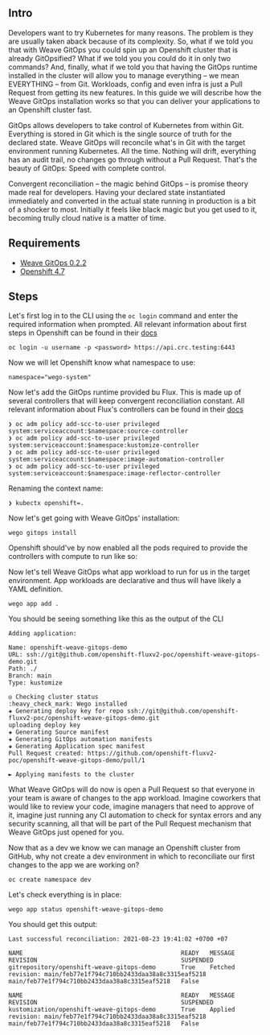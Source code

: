 
## Intro 

<!-- 
Problem statement
-->

Developers want to try Kubernetes for many reasons. The problem is they are usually taken aback because of its complexity. So, what if we told you that with Weave GitOps you could spin up an Openshift cluster that is already GitOpsified? What if we told you you could do it in only two commands? And, finally, what if we told you that having the GitOps runtime installed in the cluster will allow you to manage everything – we mean EVERYTHING – from Git. Workloads, config and even infra is just a Pull Request from getting its new features. In this guide we will describe how the Weave GitOps installation works so that you can deliver your applications to an Openshift cluster fast. 

<!-- 
Solution
-->

GitOps allows developers to take control of Kubernetes from within Git. Everything is stored in Git which is the single source of truth for the declared state. Weave GitOps will reconcile what's in Git with the target environment running Kubernetes. All the time. Nothing will drift, everything has an audit trail, no changes go through without a Pull Request. That's the beauty of GitOps: Speed with complete control.

Convergent reconciliation – the magic behind GitOps – is promise theory made real for developers. Having your declared state instantiated immediately and converted in the actual state running in production is a bit of a shocker to most. Initially it feels like black magic but you get used to it, becoming trully cloud native is a matter of time. 

## Requirements

* [Weave GitOps 0.2.2](https://github.com/weaveworks/weave-gitops#weave-gitops)
* [Openshift 4.7](https://docs.openshift.com/container-platform/4.7/release_notes/ocp-4-7-release-notes.html)

## Steps

Let's first log in to the CLI using the `oc login` command and enter the required information when prompted. All relevant information about first steps in Openshift can be found in their [docs](https://docs.openshift.com/container-platform/4.1/cli_reference/getting-started-cli.html)

```
oc login -u username -p <password> https://api.crc.testing:6443
```

Now we will let Openshift know what namespace to use:

```
namespace="wego-system"
```

Now let's add the GitOps runtime provided bu Flux. This is made up of several controllers that will keep convergent reconciliation constant. All relevant information about Flux's controllers can be found in their [docs](https://fluxcd.io/docs/concepts/)

```
❯ oc adm policy add-scc-to-user privileged system:serviceaccount:$namespace:source-controller
❯ oc adm policy add-scc-to-user privileged system:serviceaccount:$namespace:kustomize-controller
❯ oc adm policy add-scc-to-user privileged system:serviceaccount:$namespace:image-automation-controller
❯ oc adm policy add-scc-to-user privileged system:serviceaccount:$namespace:image-reflector-controller
```

<!-- 
Not sure how to explain this
-->

Renaming the context name:

```
❯ kubectx openshift=. 
```

Now let's get going with Weave GitOps' installation:

```
wego gitops install
```

Openshift should've by now enabled all the pods required to provide the controllers with compute to run like so:

<!-- 
Add screenshot
-->

Now let's tell Weave GitOps what app workload to run for us in the target environment. App workloads are declarative and thus will have likely a YAML definition. 

```
wego app add .
```

You should be seeing something like this as the output of the CLI

```
Adding application:

Name: openshift-weave-gitops-demo
URL: ssh://git@github.com/openshift-fluxv2-poc/openshift-weave-gitops-demo.git
Path: ./
Branch: main
Type: kustomize

◎ Checking cluster status
:heavy_check_mark: Wego installed
✚ Generating deploy key for repo ssh://git@github.com/openshift-fluxv2-poc/openshift-weave-gitops-demo.git
uploading deploy key
✚ Generating Source manifest
✚ Generating GitOps automation manifests
✚ Generating Application spec manifest
Pull Request created: https://github.com/openshift-fluxv2-poc/openshift-weave-gitops-demo/pull/1

► Applying manifests to the cluster
```

What Weave GitOps will do now is open a Pull Request so that everyone in your team is aware of changes to the app workload. Imagine coworkers that would like to review your code, imagine managers that need to approve of it, imagine just running any CI automation to check for syntax errors and any security scanning, all that will be part of the Pull Request mechanism that Weave GitOps just opened for you. 

<!-- 
Add screenshot
-->

Now that as a dev we know we can manage an Openshift cluster from GitHub, why not create a dev environment in which to reconciliate our first changes to the app we are working on?

```
oc create namespace dev
```

Let's check everything is in place:

```
wego app status openshift-weave-gitops-demo
```

You should get this output:

```
Last successful reconciliation: 2021-08-23 19:41:02 +0700 +07

NAME                                            READY   MESSAGE                                                         REVISION                                        SUSPENDED
gitrepository/openshift-weave-gitops-demo       True    Fetched revision: main/feb77e1f794c710bb2433daa38a8c3315eaf5218 main/feb77e1f794c710bb2433daa38a8c3315eaf5218   False

NAME                                            READY   MESSAGE                                                         REVISION                                        SUSPENDED
kustomization/openshift-weave-gitops-demo       True    Applied revision: main/feb77e1f794c710bb2433daa38a8c3315eaf5218 main/feb77e1f794c710bb2433daa38a8c3315eaf5218   False
```


<!-- 
Add screenshot
-->

